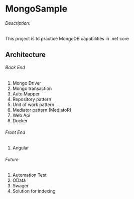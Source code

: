 # MongoSample

###### Description:
This project is to practice MongoDB capabilities in .net core

## Architecture

###### Back End
1. Mongo Driver
2. Mongo transaction
3. Auto Mapper
5. Repository pattern
6. Unit of work pattern
7. Mediator pattern (MediatoR)
8. Web Api
9. Docker

###### Front End
1. Angular

###### Future
1. Automation Test
2. OData
3. Swager
4. Solution for indexing

